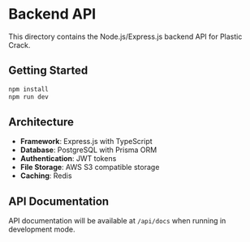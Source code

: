 # Backend API

This directory contains the Node.js/Express.js backend API for Plastic Crack.

## Getting Started

```bash
npm install
npm run dev
```

## Architecture

- **Framework**: Express.js with TypeScript
- **Database**: PostgreSQL with Prisma ORM
- **Authentication**: JWT tokens
- **File Storage**: AWS S3 compatible storage
- **Caching**: Redis

## API Documentation

API documentation will be available at `/api/docs` when running in development mode.
